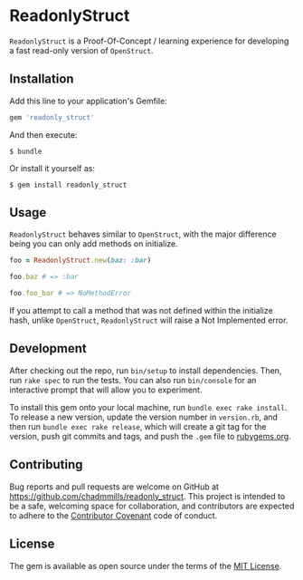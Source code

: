 # ReadonlyStruct

`ReadonlyStruct` is a Proof-Of-Concept / learning experience for developing a fast read-only version of `OpenStruct`.

## Installation

Add this line to your application's Gemfile:

```ruby
gem 'readonly_struct'
```

And then execute:

    $ bundle

Or install it yourself as:

    $ gem install readonly_struct

## Usage

`ReadonlyStruct` behaves similar to `OpenStruct`, with the major difference being you can only add methods on initialize.

```ruby
foo = ReadonlyStruct.new(baz: :bar)

foo.baz # => :bar

foo.foo_bar # => NoMethodError
```

If you attempt to call a method that was not defined within the initialize hash, unlike `OpenStruct`, `ReadonlyStruct` will raise a Not Implemented error.

## Development

After checking out the repo, run `bin/setup` to install dependencies. Then, run `rake spec` to run the tests. You can also run `bin/console` for an interactive prompt that will allow you to experiment.

To install this gem onto your local machine, run `bundle exec rake install`. To release a new version, update the version number in `version.rb`, and then run `bundle exec rake release`, which will create a git tag for the version, push git commits and tags, and push the `.gem` file to [rubygems.org](https://rubygems.org).

## Contributing

Bug reports and pull requests are welcome on GitHub at https://github.com/chadmmills/readonly_struct. This project is intended to be a safe, welcoming space for collaboration, and contributors are expected to adhere to the [Contributor Covenant](http://contributor-covenant.org) code of conduct.


## License

The gem is available as open source under the terms of the [MIT License](http://opensource.org/licenses/MIT).

